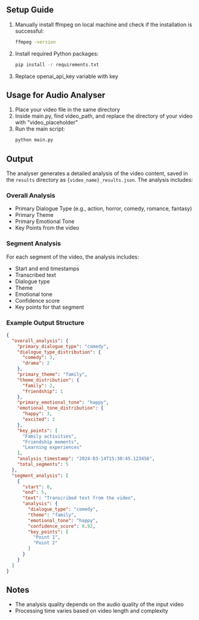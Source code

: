 ## Setup Guide

1. Manually install ffmpeg on local machine and check if the installation is successful:
   ```bash
   ffmpeg -version
   ```

2. Install required Python packages:
   ```bash
   pip install -r requirements.txt
   ```

3. Replace openai_api_key variable with key

## Usage for Audio Analyser

1. Place your video file in the same directory
2. Inside main.py, find video_path, and replace the directory of your video with "video_placeholder"
3. Run the main script:
   ```bash
   python main.py
   ```

## Output

The analyser generates a detailed analysis of the video content, saved in the `results` directory as `{video_name}_results.json`. The analysis includes:

### Overall Analysis
- Primary Dialogue Type (e.g., action, horror, comedy, romance, fantasy)
- Primary Theme
- Primary Emotional Tone
- Key Points from the video

### Segment Analysis
For each segment of the video, the analysis includes:
- Start and end timestamps
- Transcribed text
- Dialogue type
- Theme
- Emotional tone
- Confidence score
- Key points for that segment

### Example Output Structure
```json
{
  "overall_analysis": {
    "primary_dialogue_type": "comedy",
    "dialogue_type_distribution": {
      "comedy": 3,
      "drama": 2
    },
    "primary_theme": "family",
    "theme_distribution": {
      "family": 2,
      "friendship": 1
    },
    "primary_emotional_tone": "happy",
    "emotional_tone_distribution": {
      "happy": 3,
      "excited": 2
    },
    "key_points": [
      "Family activities",
      "Friendship moments",
      "Learning experiences"
    ],
    "analysis_timestamp": "2024-03-14T15:30:45.123456",
    "total_segments": 5
  },
  "segment_analysis": [
    {
      "start": 0,
      "end": 5,
      "text": "Transcribed text from the video",
      "analysis": {
        "dialogue_type": "comedy",
        "theme": "family",
        "emotional_tone": "happy",
        "confidence_score": 0.92,
        "key_points": [
          "Point 1",
          "Point 2"
        ]
      }
    }
  ]
}
```

## Notes

- The analysis quality depends on the audio quality of the input video
- Processing time varies based on video length and complexity
